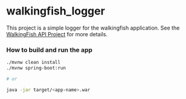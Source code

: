 # walkingfish_logger

This project is a simple logger for the walkingfish application. See the [WalkingFish API Project]() for more details.

### How to build and run the app

```bash
./mvnw clean install
./mvnw spring-boot:run

# or

java -jar target/<app-name>.war
```